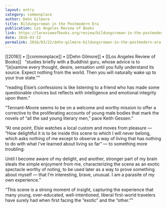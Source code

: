 ```yaml
---
layout: entry
category: commonplace
author: Dehn Gilmore
title: Bildungsroman in the Postmodern Era
publication: Los Angeles Review of Books
link: https://lareviewofbooks.org/review/bildungsroman-in-the-postmodern-era/
date: 2016-03-22
permalink: 2016/03/22/dehn-gilmore-bildungsroman-in-the-postmodern-era
---
```


[[2016]] • [[commonplace]] • [[Dehn Gilmore]] • [[Los Angeles Review of Books]]
 
“studies briefly with a Buddhist guru, whose advice is to “[e]xamine every thought, desire, sensation until you fully understand its source. Expect nothing from the world. Then you will naturally wake up to your true state.””

“reading Elsie’s confessions is like listening to a friend who has made some questionable choices but reflects with intelligence and emotional integrity upon them.”

“Tennant-Moore seems to be on a welcome and worthy mission to offer a corrective to the proliferating accounts of young male bodies that mark the novels of “all the sad young literary men,” pace Keith Gessen.”

“At one point, Elsie watches a local custom and moves from pleasure — “How delightful it is to be inside this scene to which I will never belong, which asks nothing of me except to observe a way of living that has nothing to do with what I’ve learned about living so far” — to something more troubling:

Until I become aware of my delight, and another, stronger part of my brain steals the simple enjoyment from me, characterizing the scene as an exotic spectacle worthy of noting, to be used later as a way to prove something about myself — that I’m interesting, brave, unusual. I am a parasite of my own experience.”

“This scene is a strong moment of insight, capturing the experience that many young, over-educated, well-intentioned, liberal first-world travelers have surely had when first facing the “exotic” and the “other.””
